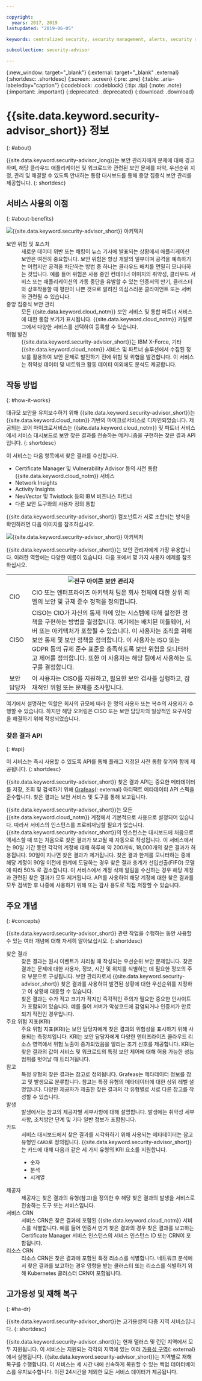 ```yaml
---

copyright:
  years: 2017, 2019
lastupdated: "2019-06-05"

keywords: centralized security, security management, alerts, security risk, insights, threat detection

subcollection: security-advisor

---
```


{:new_window: target="_blank"}
{:external: target="_blank" .external}
{:shortdesc: .shortdesc}
{:screen: .screen}
{:pre: .pre}
{:table: .aria-labeledby="caption"}
{:codeblock: .codeblock}
{:tip: .tip}
{:note: .note}
{:important: .important}
{:deprecated: .deprecated}
{:download: .download}

# {{site.data.keyword.security-advisor_short}} 정보
{: #about}

{{site.data.keyword.security-advisor_long}}는 보안 관리자에게 문제에 대해 경고하며, 해당 클라우드 애플리케이션 및 워크로드와 관련된 보안 문제를 파악, 우선순위 지정, 관리 및 해결할 수 있도록 안내하는 통합 대시보드를 통해 중앙 집중식 보안 관리를 제공합니다.
{: shortdesc}

## 서비스 사용의 이점
{: #about-benefits}

![{{site.data.keyword.security-advisor_short}} 아키텍처](images/sa-benefits.png)


<dl>
  <dt>보안 위험 및 포스처</dt>
    <dd>새로운 데이터 위반 또는 해킹이 뉴스 기사에 발표되는 상황에서 애플리케이션 보안은 여전히 중요합니다. 보안 위험은 항상 개발의 일부이며 공격을 예측하기는 어렵지만 공격을 차단하는 방법 중 하나는 클라우드 배치를 면밀히 모니터하는 것입니다. 예를 들어 위험은 사용 중인 컨테이너 이미지의 취약성, 클라우드 서비스 또는 애플리케이션의 가동 중단을 유발할 수 있는 인증서의 만기, 클러스터와 상호작용할 때 평판이 나쁜 것으로 알려진 의심스러운 클라이언트 또는 서버와 관련될 수 있습니다.</dd>
  <dt>중앙 집중식 보안 관리</dt>
    <dd>모든 {{site.data.keyword.cloud_notm}} 보안 서비스 및 통합 파트너 서비스에 대한 통합 보기가 표시됩니다. {{site.data.keyword.cloud_notm}} 카탈로그에서 다양한 서비스를 선택하여 등록할 수 있습니다.</dd>
  <dt>위협 발견</dt>
    <dd>{{site.data.keyword.security-advisor_short}}는 IBM X-Force, 기타 {{site.data.keyword.cloud_notm}} 서비스 및 파트너 솔루션에서 수집된 정보를 활용하여 보안 문제로 발전하기 전에 위험 및 위협을 발견합니다. 이 서비스는 취약성 데이터 및 네트워크 활동 데이터 이외에도 분석도 제공합니다.</dd>
</dl>


## 작동 방법
{: #how-it-works}

대규모 보안을 유지보수하기 위해 {{site.data.keyword.security-advisor_short}}는 {{site.data.keyword.cloud_notm}} 기반의 마이크로서비스로 디자인되었습니다. 제공되는 코어 마이크로서비스는 {{site.data.keyword.cloud_notm}} 및 파트너 서비스에서 서비스 대시보드로 보안 찾은 결과를 전송하는 메커니즘을 구현하는 찾은 결과 API입니다.
{: shortdesc}

이 서비스는 다음 항목에서 찾은 결과를 수신합니다.
* Certificate Manager 및 Vulnerability Advisor 등의 사전 통합 {{site.data.keyword.cloud_notm}} 서비스
* Network Insights
* Activity Insights
* NeuVector 및 Twistlock 등의 IBM 비즈니스 파트너
* 다른 보안 도구와의 사용자 정의 통합

{{site.data.keyword.security-advisor_short}} 컴포넌트가 서로 조합되는 방식을 확인하려면 다음 이미지를 참조하십시오.

![{{site.data.keyword.security-advisor_short}} 아키텍처](images/how-it-works.png)



{{site.data.keyword.security-advisor_short}}는 보안 관리자에게 가장 유용합니다. 이러한 역할에는 다양한 이름이 있습니다. 다음 표에서 몇 가지 사용자 예제를 참조하십시오.

<table>
  <tr>
    <th colspan=2><img src="images/idea.png" alt="전구 아이콘"/> 보안 관리자</th>
  </tr>
  <tr>
    <td>CIO</td>
    <td>CIO 또는 엔터프라이즈 아키텍처 팀은 회사 전체에 대한 상위 레벨의 보안 및 규제 준수 정책을 정의합니다.</td>
  </tr>
  <tr>
    <td>CISO</td>
    <td>CISO는 CIO가 자신의 통제 하에 있는 시스템에 대해 설정한 정책을 구현하는 방법을 결정합니다. 여기에는 배치된 미들웨어, 서버 또는 아키텍처가 포함될 수 있습니다. 이 사용자는 조직을 위해 보안 통제 및 보안 정책을 정의합니다. 이 사용자는 ISO 또는 GDPR 등의 규제 준수 표준을 충족하도록 보안 위험을 모니터하고 제어를 정의합니다. 또한 이 사용자는 해당 팀에서 사용하는 도구를 결정합니다.</td>
  </tr>
  <tr>
    <td>보안 담당자</td>
    <td>이 사용자는 CISO를 지원하고, 필요한 보안 검사를 실행하고, 잠재적인 위험 또는 문제를 조사합니다. </td>
  </tr>
</table>

여기에서 설명하는 역할은 회사의 규모에 따라 한 명의 사용자 또는 복수의 사용자가 수행할 수 있습니다. 하지만 해당 오퍼링은 CISO 또는 보안 담당자의 일상적인 요구사항을 해결하기 위해 작성되었습니다.


### 찾은 결과 API
{: #api}

이 서비스는 즉시 사용할 수 있도록 API를 통해 플래그 지정된 사전 통합 찾기와 함께 제공됩니다.
{: shortdesc}

{{site.data.keyword.security-advisor_short}} 찾은 결과 API는 중요한 메타데이터를 저장, 조회 및 검색하기 위해 [Grafeas](https://grafeas.io/){: external} 아티팩트 메타데이터 API 스펙을 준수합니다. 찾은 결과는 보안 서비스 및 도구를 통해 보고됩니다.

{{site.data.keyword.security-advisor_short}}는 모든 {{site.data.keyword.cloud_notm}} 계정에서 기본적으로 사용으로 설정되어 있습니다. 따라서 서비스의 인스턴스를 프로비저닝할 필요가 없습니다. {{site.data.keyword.security-advisor_short}}의 인스턴스는 대시보드에 처음으로 액세스할 때 또는 처음으로 찾은 결과가 보고될 때 자동으로 작성됩니다. 이 서비스에서는 90일 기간 동안 각각의 계정에 대해 하루에 약 200개씩, 18,000개의 찾은 결과가 허용됩니다. 90일이 지나면 찾은 결과가 제거됩니다. 찾은 결과 한계를 모니터하는 중에 해당 계정이 90일 이전에 한계에 도달하는 경우 찾은 결과 총계가 선입선출(FIFO) 모델에 따라 50% 로 감소합니다. 이 서비스에서 계정 삭제 알림을 수신하는 경우 해당 계정과 관련된 찾은 결과가 모두 제거됩니다. API를 사용하여 해당 계정에 대한 찾은 결과를 모두 검색한 후 나중에 사용하기 위해 또는 감사 용도로 직접 저장할 수 있습니다.


## 주요 개념
{: #concepts}

{{site.data.keyword.security-advisor_short}} 관련 작업을 수행하는 동안 사용할 수 있는 여러 개념에 대해 자세히 알아보십시오.
{: shortdesc}

<dl>
  <dt>찾은 결과</dt>
    <dd>찾은 결과는 원시 이벤트가 처리될 때 작성되는 우선순위 보안 문제입니다. 찾은 결과는 문제에 대한 사용자, 정보, 시간 및 위치를 식별하는 데 필요한 정보의 주요 부분으로 구성됩니다. 보안 관리자로서 {{site.data.keyword.security-advisor_short}} 찾은 결과를 사용하여 발견된 상황에 대한 우선순위를 지정하고 이 상황에 대응할 수 있습니다. </br> 찾은 결과는 수가 적고 크기가 작지만 즉각적인 주의가 필요한 중요한 인사이트가 포함되어 있습니다. 예를 들어 서버가 악성코드에 감염되거나 인증서가 만료되기 직전인 경우입니다.</dd>
  <dt>주요 위험 지표(KRI)</dt>
    <dd>주요 위험 지표(KRI)는 보안 담당자에게 찾은 결과의 위험성을 표시하기 위해 사용되는 측정치입니다. KRI는 보안 담당자에게 다양한 엔터프라이즈 클라우드 리소스 영역에서 위험 노출이 증가되었음을 알리는 조기 신호를 제공합니다. KRI는 찾은 결과의 값이 서비스 및 워크로드의 특정 보안 제어에 대해 허용 가능한 성능 범위를 벗어날 때 트리거됩니다.</dd>
  <dt>참고</dt>
    <dd>특정 유형의 찾은 결과는 참고로 정의됩니다. Grafeas는 메타데이터 정보를 참고 및 발생으로 분류합니다. 참고는 특정 유형의 메타데이터에 대한 상위 레벨 설명입니다. 다양한 제공자가 제출한 찾은 결과의 각 유형별로 서로 다른 참고를 작성할 수 있습니다.</dd>
  <dt>발생</dt>
    <dd>발생에서는 참고의 제공자별 세부사항에 대해 설명합니다. 발생에는 취약성 세부사항, 조치방안 단계 및 기타 일반 정보가 포함됩니다.</dd>
  <dt>카드</dt>
    <dd>서비스 대시보드에서 찾은 결과를 시각화하기 위해 사용되는 메타데이터는 참고 유형인 <code>CARD</code>로 정의됩니다. {{site.data.keyword.security-advisor_short}}는 카드에 대해 다음과 같은 세 가지 유형의 KRI 요소를 지원합니다. <ul><li>숫자</li><li>분석</li><li>시계열</li></ul></dd>
  <dt>제공자</dt>
    <dd>제공자는 찾은 결과의 유형(참고)을 정의한 후 해당 찾은 결과의 발생을 서비스로 전송하는 도구 또는 서비스입니다.</dd>
  <dt>서비스 CRN</dt>
    <dd>서비스 CRN은 찾은 결과에 포함된 {{site.data.keyword.cloud_notm}} 서비스를 식별합니다. 예를 들어 인증서 만기 찾은 결과의 경우 찾은 결과를 보고하는 Certificate Manager 서비스 인스턴스의 서비스 인스턴스 ID 또는 CRN이 포함됩니다.</dd>
  <dt>리소스 CRN</dt>
    <dd>리소스 CRN은 찾은 결과에 포함된 특정 리소스를 식별합니다. 네트워크 분석에서 찾은 결과를 보고하는 경우 영향을 받는 클러스터 또는 리소스를 식별하기 위해 Kubernetes 클러스터 CRN이 포함됩니다.</dd>
</dl>


## 고가용성 및 재해 복구
{: #ha-dr}

{{site.data.keyword.security-advisor_short}}는 고가용성의 다중 지역 서비스입니다.
{: shortdesc}

{{site.data.keyword.security-advisor_short}}는 현재 댈러스 및 런던 지역에서 모두 지원됩니다. 이 서비스는 지원되는 각각의 지역에 있는 여러 [가용성 구역](https://www.ibm.com/cloud/blog/announcements/improving-app-availability-multizone-clusters){: external}에서 실행됩니다. {{site.data.keyword.security-advisor_short}}는 지역별로 재해 복구를 수행합니다. 이 서비스는 세 시간 내에 신속하게 복원할 수 있는 백업 데이터베이스를 유지보수합니다. 이전 24시간을 제외한 모든 서비스 데이터가 제공됩니다.
